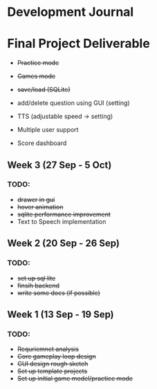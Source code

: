 # Development Journal 

# Final Project Deliverable
- ~~Practice mode~~
- ~~Games mode~~
- ~~save/load (SQLite)~~
- add/delete question using GUI  (setting)
- TTS (adjustable speed -> setting)

- Multiple user support
- Score dashboard


## Week 3 (27 Sep - 5 Oct)
### TODO:
- ~~drawer in gui~~
- ~~hover animation~~
- ~~sqlite performance improvement~~
- Text to Speech implementation


## Week 2 (20 Sep - 26 Sep)
### TODO:
- ~~set up sql lite~~
- ~~finsih backend~~
- ~~write some docs (if possible)~~

## Week 1 (13 Sep - 19 Sep)
### TODO:
- ~~Requriemnet analysis~~
- ~~Core gameplay loop design~~  
- ~~GUI design rough sketch~~  
- ~~Set up template projects~~
- ~~Set up initial game model/practice mode~~


